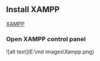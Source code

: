 ## Install XAMPP
[XAMPP](https://www.apachefriends.org/)

### Open XAMPP control panel
![alt text](E:\md images\Xampp.png)